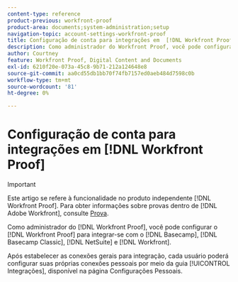 ```yaml
---
content-type: reference
product-previous: workfront-proof
product-area: documents;system-administration;setup
navigation-topic: account-settings-workfront-proof
title: Configuração de conta para integrações em  [!DNL Workfront Proof]
description: Como administrador do Workfront Proof, você pode configurar o Workfront Proof para integrar com o Basecamp, o Basecamp Classic, o  [!DNL NetSuite] e o Workfront.
author: Courtney
feature: Workfront Proof, Digital Content and Documents
exl-id: 6210f20e-073a-45c8-9b71-212a124648e8
source-git-commit: aa0cd55db1bb70f74fb7157ed0aeb484d7598c0b
workflow-type: tm+mt
source-wordcount: '81'
ht-degree: 0%

---
```


# Configuração de conta para integrações em [!DNL Workfront Proof]

>[!IMPORTANT]
>
>Este artigo se refere à funcionalidade no produto independente [!DNL Workfront Proof]. Para obter informações sobre provas dentro de [!DNL Adobe Workfront], consulte [Prova](../../../review-and-approve-work/proofing/proofing.md).

Como administrador do [!DNL Workfront Proof], você pode configurar o [!DNL Workfront Proof] para integrar-se com o [!DNL Basecamp], [!DNL Basecamp Classic], [!DNL NetSuite] e [!DNL Workfront].

Após estabelecer as conexões gerais para integração, cada usuário poderá configurar suas próprias conexões pessoais por meio da guia [!UICONTROL Integrações], disponível na página Configurações Pessoais.